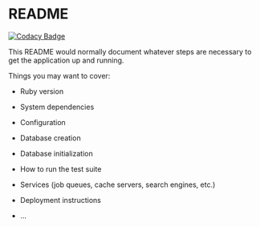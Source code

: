 # README

[![Codacy Badge](https://api.codacy.com/project/badge/Grade/e2fd7bb8694b4bdbad4e8f12a3cc14b3)](https://app.codacy.com/manual/gregory735/rental_cars?utm_source=github.com&utm_medium=referral&utm_content=gregory735/rental_cars&utm_campaign=Badge_Grade_Dashboard)

This README would normally document whatever steps are necessary to get the
application up and running.

Things you may want to cover:

* Ruby version

* System dependencies

* Configuration

* Database creation

* Database initialization

* How to run the test suite

* Services (job queues, cache servers, search engines, etc.)

* Deployment instructions

* ...
